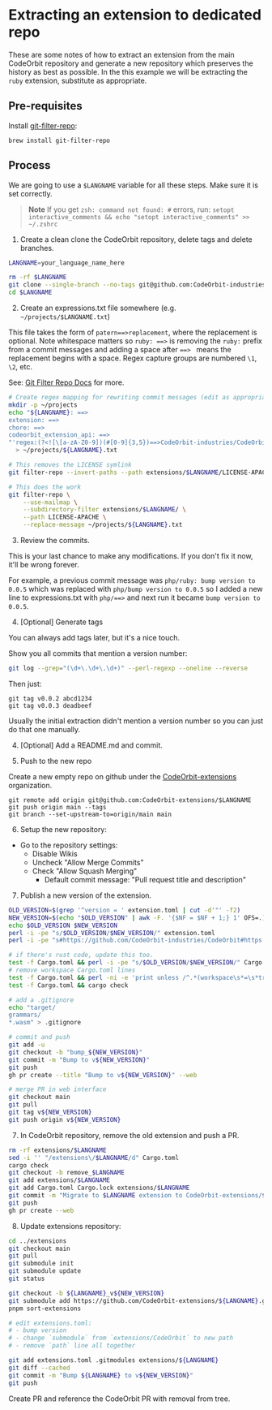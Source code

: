 ﻿# Extracting an extension to dedicated repo

These are some notes of how to extract an extension from the main CodeOrbit repository and generate a new repository which preserves the history as best as possible. In the this example we will be extracting the `ruby` extension, substitute as appropriate.

## Pre-requisites

Install [git-filter-repo](https://github.com/newren/git-filter-repo/blob/main/INSTALL.md):

```
brew install git-filter-repo
```

## Process

We are going to use a `$LANGNAME` variable for all these steps. Make sure it is set correctly.

> **Note**
> If you get `zsh: command not found: #` errors, run:
> `setopt interactive_comments && echo "setopt interactive_comments" >> ~/.zshrc`

1. Create a clean clone the CodeOrbit repository, delete tags and delete branches.

```sh
LANGNAME=your_language_name_here

rm -rf $LANGNAME
git clone --single-branch --no-tags git@github.com:CodeOrbit-industries/CodeOrbit.git $LANGNAME
cd $LANGNAME
```

2. Create an expressions.txt file somewhere (e.g. `~/projects/$LANGNAME.txt`)

This file takes the form of `patern==>replacement`, where the replacement is optional.
Note whitespace matters so `ruby: ==>` is removing the `ruby:` prefix from a commit messages and adding a space after `==> ` means the replacement begins with a space. Regex capture groups are numbered `\1`, `\2`, etc.

See: [Git Filter Repo Docs](https://htmlpreview.github.io/?https://github.com/newren/git-filter-repo/blob/docs/html/git-filter-repo.html) for more.

```sh
# Create regex mapping for rewriting commit messages (edit as appropriate)
mkdir -p ~/projects
echo "${LANGNAME}: ==>
extension: ==>
chore: ==>
codeorbit_extension_api: ==>
"'regex:(?<![\[a-zA-Z0-9])(#[0-9]{3,5})==>CodeOrbit-industries/CodeOrbit\1' \
  > ~/projects/${LANGNAME}.txt

# This removes the LICENSE symlink
git filter-repo --invert-paths --path extensions/$LANGNAME/LICENSE-APACHE

# This does the work
git filter-repo \
    --use-mailmap \
    --subdirectory-filter extensions/$LANGNAME/ \
    --path LICENSE-APACHE \
    --replace-message ~/projects/${LANGNAME}.txt
```

3. Review the commits.

This is your last chance to make any modifications.
If you don't fix it now, it'll be wrong forever.

For example, a previous commit message was `php/ruby: bump version to 0.0.5`
which was replaced with `php/bump version to 0.0.5`
so I added a new line to expressions.txt with `php/==>`
and next run it became `bump version to 0.0.5`.

4. [Optional] Generate tags

You can always add tags later, but it's a nice touch.

Show you all commits that mention a version number:

```sh
git log --grep="(\d+\.\d+\.\d+)" --perl-regexp --oneline --reverse
```

Then just:

```
git tag v0.0.2 abcd1234
git tag v0.0.3 deadbeef
```

Usually the initial extraction didn't mention a version number so you can just do that one manually.

4. [Optional] Add a README.md and commit.

5. Push to the new repo

Create a new empty repo on github under the [CodeOrbit-extensions](https://github.com/organizations/CodeOrbit-extensions/repositories/new) organization.

```
git remote add origin git@github.com:CodeOrbit-extensions/$LANGNAME
git push origin main --tags
git branch --set-upstream-to=origin/main main
```

6. Setup the new repository:

- Go to the repository settings:
  - Disable Wikis
  - Uncheck "Allow Merge Commits"
  - Check "Allow Squash Merging"
    - Default commit message: "Pull request title and description"

7. Publish a new version of the extension.

```sh
OLD_VERSION=$(grep '^version = ' extension.toml | cut -d'"' -f2)
NEW_VERSION=$(echo "$OLD_VERSION" | awk -F. '{$NF = $NF + 1;} 1' OFS=.)
echo $OLD_VERSION $NEW_VERSION
perl -i -pe "s/$OLD_VERSION/$NEW_VERSION/" extension.toml
perl -i -pe "s#https://github.com/CodeOrbit-industries/CodeOrbit#https://github.com/CodeOrbit-extensions/${LANGNAME}#g" extension.toml

# if there's rust code, update this too.
test -f Cargo.toml && perl -i -pe "s/$OLD_VERSION/$NEW_VERSION/" Cargo.toml
# remove workspace Cargo.toml lines
test -f Cargo.toml && perl -ni -e 'print unless /^.*(workspace\s*=\s*true|\[lints\])\s*$/' Cargo.toml
test -f Cargo.toml && cargo check

# add a .gitignore
echo "target/
grammars/
*.wasm" > .gitignore

# commit and push
git add -u
git checkout -b "bump_${NEW_VERSION}"
git commit -m "Bump to v${NEW_VERSION}"
git push
gh pr create --title "Bump to v${NEW_VERSION}" --web

# merge PR in web interface
git checkout main
git pull
git tag v${NEW_VERSION}
git push origin v${NEW_VERSION}
```

7. In CodeOrbit repository, remove the old extension and push a PR.

```sh
rm -rf extensions/$LANGNAME
sed -i '' "/extensions\/$LANGNAME/d" Cargo.toml
cargo check
git checkout -b remove_$LANGNAME
git add extensions/$LANGNAME
git add Cargo.toml Cargo.lock extensions/$LANGNAME
git commit -m "Migrate to $LANGNAME extension to CodeOrbit-extensions/$LANGNAME"
git push
gh pr create --web
```

8. Update extensions repository:

```sh
cd ../extensions
git checkout main
git pull
git submodule init
git submodule update
git status

git checkout -b ${LANGNAME}_v${NEW_VERSION}
git submodule add https://github.com/CodeOrbit-extensions/${LANGNAME}.git extensions/${LANGNAME}
pnpm sort-extensions

# edit extensions.toml:
# - bump version
# - change `submodule` from `extensions/CodeOrbit` to new path
# - remove `path` line all together

git add extensions.toml .gitmodules extensions/${LANGNAME}
git diff --cached
git commit -m "Bump ${LANGNAME} to v${NEW_VERSION}"
git push
```

Create PR and reference the CodeOrbit PR with removal from tree.
